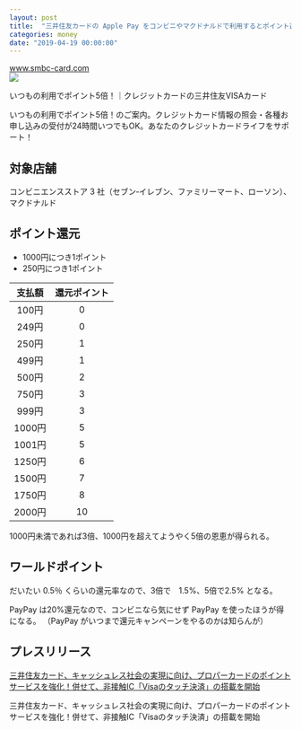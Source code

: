 ```yaml
---
layout: post
title:  "三井住友カードの Apple Pay をコンビニやマクドナルドで利用するとポイント還元自称5倍らしい"
categories: money
date: "2019-04-19 00:00:00"
---
```


<div class="card">
  <a href="https://www.smbc-card.com/mem/cardinfo/cardinfo9001629.jsp"></a>
  <div class="card__header">
    <a href="https://www.smbc-card.com/mem/cardinfo/cardinfo9001629.jsp">www.smbc-card.com</a>
  </div>
  <div class="card__image">
    <img src="https://www.smbc-card.com/common/responsive/img/ogimage.gif">
  </div>
  <div class="card__title">
    <p>いつもの利用でポイント5倍！｜クレジットカードの三井住友VISAカード</p>
  </div>
  <div class="card__description">
    <p>いつもの利用でポイント5倍！のご案内。クレジットカード情報の照会・各種お申し込みの受付が24時間いつでもOK。あなたのクレジットカードライフをサポート！</p>
  </div>
</div>

## 対象店舗

コンビニエンスストア 3 社（セブン‐イレブン、ファミリーマート、ローソン）、マクドナルド

## ポイント還元

- 1000円につき1ポイント
- 250円につき1ポイント

|支払額|還元ポイント|
|:-:|:-:|
|100円|0|
|249円|0|
|250円|1|
|499円|1|
|500円|2|
|750円|3|
|999円|3|
|1000円|5|
|1001円|5|
|1250円|6|
|1500円|7|
|1750円|8|
|2000円|10|

1000円未満であれば3倍、1000円を超えてようやく5倍の恩恵が得られる。

## ワールドポイント

だいたい 0.5％ くらいの還元率なので、3倍で　1.5%、5倍で2.5% となる。


PayPay は20%還元なので、コンビニなら気にせず PayPay を使ったほうが得になる。
（PayPay がいつまで還元キャンペーンをやるのかは知らんが）

## プレスリリース

<div class="card">
  <a href="https://www.smbc-card.com/company/news/news0001437.pdf"></a>
  <div class="card__header">
    <a href="https://www.smbc-card.com/company/news/news0001437.pdf">三井住友カード、キャッシュレス社会の実現に向け、プロパーカードのポイントサービスを強化！併せて、非接触IC「Visaのタッチ決済」の搭載を開始</a>
  </div>
  <div class="card__image">
    <img src="">
  </div>
  <div class="card__title">
    <p>三井住友カード、キャッシュレス社会の実現に向け、プロパーカードのポイントサービスを強化！併せて、非接触IC「Visaのタッチ決済」の搭載を開始</p>
  </div>
  <div class="card__description">
    <p></p>
  </div>
</div>